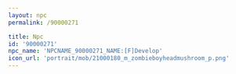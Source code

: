 ```yaml
---
layout: npc
permalink: /90000271

title: Npc
id: '90000271'
npc_name: 'NPCNAME_90000271_NAME:[F]Develop'
icon_url: 'portrait/mob/21000180_m_zombieboyheadmushroom_p.png'
---
```

